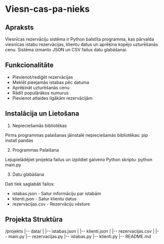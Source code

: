 # Viesn-cas-pa-nieks


## Apraksts
Viesnīcas rezervāciju sistēma ir Python balstīta programma, kas pārvalda viesnīcas istabu rezervācijas, klientu datus un aprēķina kopējo uzturēšanās cenu. Sistēma izmanto JSON un CSV failus datu glabāšanai.

## Funkcionalitāte

- Pievienot/rediģēt rezervācijas
- Meklēt pieejamās istabas pēc datuma
- Aprēķināt uzturēšanās cenu
- Rādīt populārākos numurus
- Pievienot atlaides ilgākām rezervācijām

  
## Instalācija un Lietošana

1. Nepieciešamās bibliotēkas

Pirms programmas palaišanas jāinstalē nepieciešamās bibliotēkas:
pip install pandas


2. Programmas Palaišana

Lejupielādējiet projekta failus un izpildiet galveno Python skriptu:
python main.py


3. Datu glabāšana

Dati tiek saglabāti failos:
- istabas.json - Satur informāciju par istabām
- klienti.json - Satur klientu datus
- rezervacijas.csv - Rezervāciju vēsture


## Projekta Struktūra
/projekts
|-- data/
|   |-- istabas.json
|   |-- klienti.json
|   |-- rezervacijas.csv
|
|-- main.py
|-- rezervacijas.py
|-- istabas.py
|-- klienti.py
|-- README.md
